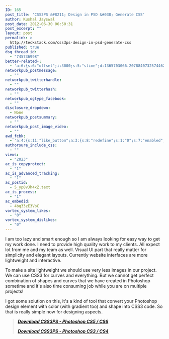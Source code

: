 ```yaml
---
ID: 165
post_title: 'CSS3PS &#8211; Design in PSD &#038; Generate CSS'
author: Kushal Jayswal
post_date: 2012-06-30 06:50:31
post_excerpt: ""
layout: post
permalink: >
  http://teckstack.com/css3ps-design-in-psd-generate-css
published: true
dsq_thread_id:
  - "745736998"
better-related-:
  - 'a:6:{s:6:"offset";i:3000;s:5:"stime";d:1365703066.2078840732574462890625;s:7:"queries";i:7;i:165;a:42:{i:1590;d:4.279491424560546875;i:1559;d:0.632179081439971923828125;i:1519;d:3.9219434261322021484375;i:1352;d:4.253809452056884765625;i:1323;d:2.6154682636260986328125;i:206;d:3.645773410797119140625;i:1197;d:4.09797382354736328125;i:1104;d:4.18060302734375;i:970;d:2.871662139892578125;i:937;d:2.8742625713348388671875;i:912;d:4.4333705902099609375;i:893;d:2.063559055328369140625;i:874;d:2.957437992095947265625;i:846;d:15.3992336414478447892406620667316019535064697265625;i:792;d:12.1733043811939385392406620667316019535064697265625;i:774;d:3.713529109954833984375;i:731;d:8.3171022556446221329906620667316019535064697265625;i:638;d:2.022424221038818359375;i:641;d:1.2495653629302978515625;i:439;d:8.34849262237548828125;i:401;d:3.7979300022125244140625;i:340;d:6.3357384822986748673656620667316019535064697265625;i:200;d:3.57938671112060546875;i:263;d:4.29788112640380859375;i:256;d:17.16663819772225707538382266648113727569580078125;i:240;d:13.9421022556446221329906620667316019535064697265625;i:220;d:8.5095790050647881486156620667316019535064697265625;i:193;d:3.5006477832794189453125;i:181;d:4.7059116363525390625;i:154;d:5.46511077880859375;i:146;d:4.208927154541015625;i:141;d:5.96071624755859375;i:134;d:5.765054225921630859375;i:126;d:11.93847942352294921875;i:111;d:12.0110759735107421875;i:99;d:4.75202846527099609375;i:88;d:15.90508937835693359375;i:82;d:5.0430278778076171875;i:78;d:0.366535604000091552734375;i:48;d:3.6487085819244384765625;i:42;d:0.664298534393310546875;i:24;d:4.92439365386962890625;}s:5:"etime";d:1365703066.219974994659423828125;s:5:"ctime";i:1365703066;}'
networkpub_postmessage:
  - ""
networkpub_twitterhandle:
  - ""
networkpub_twitterhash:
  - ""
networkpub_ogtype_facebook:
  - ""
disclosure_dropdown:
  - None
networkpub_postsummary:
  - ""
networkpub_post_image_video:
  - ""
awd_fcbk:
  - 'a:4:{s:11:"like_button";a:3:{s:8:"redefine";s:1:"0";s:7:"enabled";s:1:"0";s:5:"place";s:3:"top";}s:9:"opengraph";a:1:{s:11:"object_link";s:0:"";}s:7:"awd_ogp";a:16:{s:2:"id";s:0:"";s:12:"object_title";s:0:"";s:6:"locale";s:5:"en_US";s:10:"determiner";s:4:"auto";s:5:"title";s:7:"%TITLE%";s:4:"type";s:7:"article";s:11:"custom_type";s:10:"teckstack:";s:11:"description";s:13:"%DESCRIPTION%";s:9:"site_name";s:12:"%BLOG_TITLE%";s:3:"url";s:5:"%URL%";s:27:"auto_load_images_attachment";s:1:"0";s:6:"images";a:1:{i:0;s:0:"";}s:27:"auto_load_videos_attachment";s:1:"0";s:6:"videos";a:1:{i:0;s:0:"";}s:27:"auto_load_audios_attachment";s:1:"0";s:6:"audios";a:1:{i:0;s:0:"";}}s:30:"_nonce_options_save_ogp_object";s:10:"89f594fc89";}'
authorsure_include_css:
  - ""
views:
  - "2023"
ac_is_copyprotect:
  - "1"
ac_is_advanced_tracking:
  - "1"
ac_postid:
  - 5_yp0vJh4xZ.text
ac_is_process:
  - "1"
ac_embedid:
  - 4bq33zE3VbC
vortex_system_likes:
  - "0"
vortex_system_dislikes:
  - "0"
---
```

<p style="text-align: center;"></p>

I am too lazy and smart enough so I am always looking for easy way to get my work done. I need to provide high quality work to my clients. All expect lot from me and my team as well. Visual UI part that really matter for simplicity and elegant layouts. Currently website interfaces are more lightweight and interactive.

To make a site lightweight we should use very less images in our project. We can use CSS3 for curves and everything. But we cannot get perfect combination of shapes and curves that we have created in Photoshop sometime and it's also time consuming job while you are on multiple projects!

I got some solution on this, it's a kind of tool that convert your Photoshop design element with color (with gradient too) and shape into CSS3 code. So that is really simple now for designing aspects.

<blockquote><em><strong><a title="CSS3PS - CS5 / CS6" href="http://css3ps.com/CSS3Ps.zxp" target="_blank">Download CSS3PS - Photoshop CS5 / CS6</a></strong></em>

<em><strong><a title="CSS3PS - CS3 / CS4" href="http://css3ps.com/CSS3Ps.jsx" target="_blank">Download CSS3PS - Photoshop CS3 / CS4</a></strong></em></blockquote>